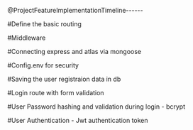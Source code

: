 @ProjectFeatureImplementationTimeline------

#Define the basic routing

#Middleware

#Connecting express and atlas via mongoose

#Config.env for security

#Saving the user registraion data in db

#Login route with form validation

#User Password hashing and validation during login - bcrypt

#User Authentication - Jwt authentication token

